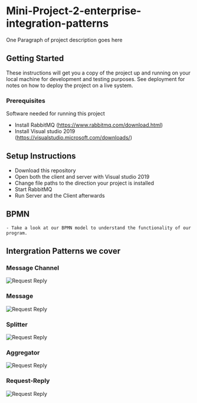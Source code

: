 # Mini-Project-2-enterprise-integration-patterns

One Paragraph of project description goes here

## Getting Started

These instructions will get you a copy of the project up and running on your local machine for development and testing purposes. See deployment for notes on how to deploy the project on a live system.

### Prerequisites
Software needed for running this project

- Install RabbitMQ (https://www.rabbitmq.com/download.html)
- Install Visual studio 2019 (https://visualstudio.microsoft.com/downloads/)

## Setup Instructions
- Download this repository
- Open both the client and server with Visual studio 2019
- Change file paths to the direction your project is installed
- Start RabbitMQ
- Run Server and the Client afterwards
	
## BPMN
	- Take a look at our BPMN model to understand the functionality of our program.
	
## Intergration Patterns we cover

### Message Channel
![Request Reply](https://www.enterpriseintegrationpatterns.com/img/MessageChannelSolution.gif)
### Message
![Request Reply](https://www.enterpriseintegrationpatterns.com/img/MessageSolution.gif)
### Splitter
![Request Reply](https://www.enterpriseintegrationpatterns.com/img/Sequencer.gif)
### Aggregator
![Request Reply](https://www.enterpriseintegrationpatterns.com/img/Aggregator.gif)
### Request-Reply
![Request Reply](https://www.enterpriseintegrationpatterns.com/img/RequestReply.gif)
